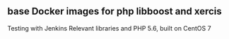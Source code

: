 ## base Docker images for php libboost and xercis 

Testing with Jenkins
Relevant libraries and PHP 5.6, built on CentOS 7
